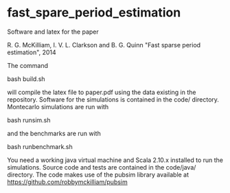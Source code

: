 fast_spare_period_estimation
============================

Software and latex for the paper

R. G. McKilliam, I. V. L. Clarkson and B. G. Quinn "Fast sparse period estimation", 2014

The command

bash build.sh

will compile the latex file to paper.pdf using the data existing in the repository.  Software for the simulations is contained in the code/ directory.  Montecarlo simulations are run with

bash runsim.sh

and the benchmarks are run with

bash runbenchmark.sh

You need a working java virtual machine and Scala 2.10.x installed to run the simulations. Source code and tests are contained in the code/java/ directory. The code makes use of the pubsim library available at https://github.com/robbymckilliam/pubsim
